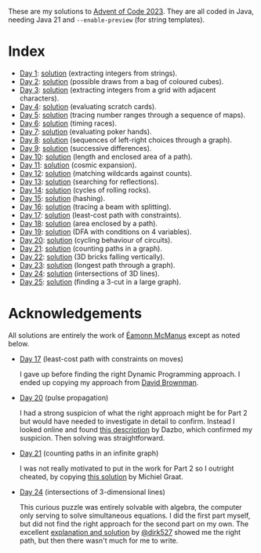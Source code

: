 These are my solutions to [Advent of Code 2023](https://adventofcode.com/2023).
They are all coded in Java, needing Java 21 and `--enable-preview` (for string templates).

# Index

* [Day 1](https://adventofcode.com/2023/day/1): [solution](src/advent2023/Puzzle1.java) (extracting integers from strings).
* [Day 2](https://adventofcode.com/2023/day/2): [solution](src/advent2023/Puzzle2.java) (possible draws from a bag of coloured cubes).
* [Day 3](https://adventofcode.com/2023/day/3): [solution](src/advent2023/Puzzle3.java) (extracting integers from a grid with adjacent characters).
* [Day 4](https://adventofcode.com/2023/day/4): [solution](src/advent2023/Puzzle4.java) (evaluating scratch cards).
* [Day 5](https://adventofcode.com/2023/day/5): [solution](src/advent2023/Puzzle5.java) (tracing number ranges through a sequence of maps).
* [Day 6](https://adventofcode.com/2023/day/6): [solution](src/advent2023/Puzzle6.java) (timing races).
* [Day 7](https://adventofcode.com/2023/day/7): [solution](src/advent2023/Puzzle7.java) (evaluating poker hands).
* [Day 8](https://adventofcode.com/2023/day/8): [solution](src/advent2023/Puzzle8.java) (sequences of left-right choices through a graph).
* [Day 9](https://adventofcode.com/2023/day/9): [solution](src/advent2023/Puzzle9.java) (successive differences).
* [Day 10](https://adventofcode.com/2023/day/10): [solution](src/advent2023/Puzzle10.java) (length and enclosed area of a path).
* [Day 11](https://adventofcode.com/2023/day/11): [solution](src/advent2023/Puzzle11.java) (cosmic expansion).
* [Day 12](https://adventofcode.com/2023/day/12): [solution](src/advent2023/Puzzle12.java) (matching wildcards against counts).
* [Day 13](https://adventofcode.com/2023/day/13): [solution](src/advent2023/Puzzle13.java) (searching for reflections).
* [Day 14](https://adventofcode.com/2023/day/14): [solution](src/advent2023/Puzzle14.java) (cycles of rolling rocks).
* [Day 15](https://adventofcode.com/2023/day/15): [solution](src/advent2023/Puzzle15.java) (hashing).
* [Day 16](https://adventofcode.com/2023/day/16): [solution](src/advent2023/Puzzle16.java) (tracing a beam with splitting).
* [Day 17](https://adventofcode.com/2023/day/17): [solution](src/advent2023/Puzzle17.java) (least-cost path with constraints).
* [Day 18](https://adventofcode.com/2023/day/18): [solution](src/advent2023/Puzzle18.java) (area enclosed by a path).
* [Day 19](https://adventofcode.com/2023/day/19): [solution](src/advent2023/Puzzle19.java) (DFA with conditions on 4 variables).
* [Day 20](https://adventofcode.com/2023/day/20): [solution](src/advent2023/Puzzle20.java) (cycling behaviour of circuits).
* [Day 21](https://adventofcode.com/2023/day/21): [solution](src/advent2023/Puzzle21.java) (counting paths in a graph).
* [Day 22](https://adventofcode.com/2023/day/22): [solution](src/advent2023/Puzzle22.java) (3D bricks falling vertically).
* [Day 23](https://adventofcode.com/2023/day/23): [solution](src/advent2023/Puzzle23.java) (longest path through a graph).
* [Day 24](https://adventofcode.com/2023/day/24): [solution](src/advent2023/Puzzle24.java) (intersections of 3D lines).
* [Day 25](https://adventofcode.com/2023/day/25): [solution](src/advent2023/Puzzle25.java) (finding a 3-cut in a large graph).

# Acknowledgements

All solutions are entirely the work of
[Éamonn McManus](https://github.com/eamonnmcmanus) except as noted below.

* [Day 17](https://adventofcode.com/2023/day/17) (least-cost path with constraints on moves)

  I gave up before finding the right Dynamic Programming approach. I ended up
  copying my approach from
  [David Brownman](https://advent-of-code.xavd.id/writeups/2023/day/17/).

* [Day 20](https://adventofcode.com/2023/day/20) (pulse propagation)

  I had a strong suspicion of what the right approach might be for Part 2 but
  would have needed to investigate in detail to confirm. Instead I looked online
  and found
  [this description](https://colab.sandbox.google.com/github/derailed-dash/Advent-of-Code/blob/master/src/AoC_2023/Dazbo%27s_Advent_of_Code_2023.ipynb#scrollTo=EFS4IeuPndFb)
  by Dazbo, which confirmed my suspicion. Then solving was straightforward.

* [Day 21](https://adventofcode.com/2023/day/21) (counting paths in an infinite graph)

  I was not really motivated to put in the work for Part 2 so I outright cheated, by copying
  [this solution](https://github.com/ash42/adventofcode/tree/main/adventofcode2023/src/nl/michielgraat/adventofcode2023/day21)
  by Michiel Graat.

* [Day 24](https://adventofcode.com/2023/day/21) (intersections of 3-dimensional lines)

  This curious puzzle was entirely solvable with algebra, the computer only
  serving to solve simultaneous equations. I did the first part myself, but did
  not find the right approach for the second part on my own. The excellent
  [explanation and solution](https://github.com/dirk527/aoc2021/blob/main/src/aoc2023/Day24.java)
  by [@dirk527](https://github.com/dirk527) showed me the right path, but then
  there wasn't much for me to write.
